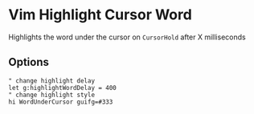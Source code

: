 # Vim Highlight Cursor Word

Highlights the word under the cursor on `CursorHold` after X milliseconds

## Options

```vim
" change highlight delay
let g:highlightWordDelay = 400
" change highlight style
hi WordUnderCursor guifg=#333
```

